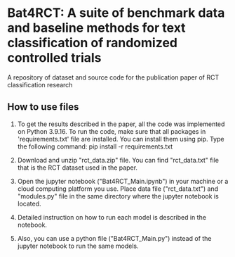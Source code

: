 # Bat4RCT: A suite of benchmark data and baseline methods for text classification of randomized controlled trials
A repository of dataset and source code for the publication paper of RCT classification research 

## How to use files  
1. To get the results described in the paper, all the code was implemented on Python 3.9.16. To run the code, make sure that all packages in 'requirements.txt' file are installed. You can install them using pip. Type the following command: 
                pip install -r requirements.txt 

2. Download and unzip "rct_data.zip" file. You can find "rct_data.txt" file that is the RCT dataset used in the paper. 
 
3. Open the jupyter notebook ("Bat4RCT_Main.ipynb") in your machine or a cloud computing platform you use. Place data file ("rct_data.txt") and "modules.py" file in the same directory where the jupyter notebook is located. 

4. Detailed instruction on how to run each model is described in the notebook.

5. Also, you can use a python file ("Bat4RCT_Main.py") instead of the jupyter notebook to run the same models.

